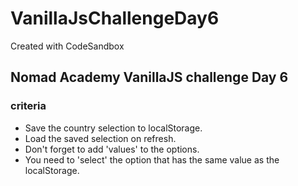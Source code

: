 # VanillaJsChallengeDay6
Created with CodeSandbox

## Nomad Academy VanillaJS challenge Day 6
### criteria
- Save the country selection to localStorage.
- Load the saved selection on refresh.
- Don't forget to add 'values' to the options.
- You need to 'select' the option that has the same value as the localStorage.
